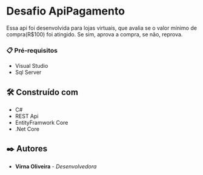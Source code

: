 # Desafio ApiPagamento

Essa api foi desenvolvida para lojas virtuais, que avalia se o valor mínimo de compra(R$100) foi atingido. Se sim, aprova a compra, se não, reprova.

### 📋 Pré-requisitos

* Visual Studio
* Sql Server

## 🛠️ Construído com

* C#
* REST Api
* EntityFramwork Core
* .Net Core

## ✒️ Autores

* **Virna Oliveira** - *Desenvolvedora* 
